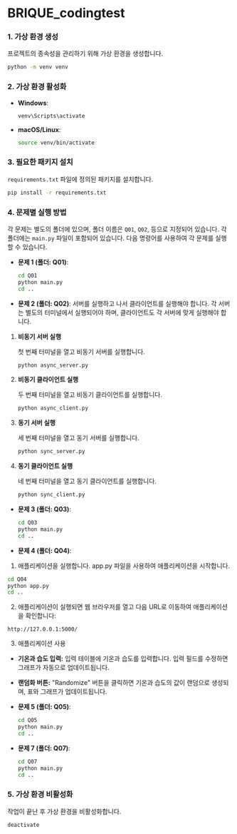 # BRIQUE_codingtest

### 1. 가상 환경 생성

프로젝트의 종속성을 관리하기 위해 가상 환경을 생성합니다.

```bash
python -m venv venv
```

### 2. 가상 환경 활성화

- **Windows**:

  ```bash
  venv\Scripts\activate
  ```

- **macOS/Linux**:

  ```bash
  source venv/bin/activate
  ```

### 3. 필요한 패키지 설치

`requirements.txt` 파일에 정의된 패키지를 설치합니다.

```bash
pip install -r requirements.txt
```

### 4. 문제별 실행 방법

각 문제는 별도의 폴더에 있으며, 폴더 이름은 `Q01`, `Q02`, 등으로 지정되어 있습니다. 각 폴더에는 `main.py` 파일이 포함되어 있습니다. 다음 명령어를 사용하여 각 문제를 실행할 수 있습니다.

- **문제 1 (폴더: Q01)**:

  ```bash
  cd Q01
  python main.py
  cd ..
  ```

- **문제 2 (폴더: Q02)**:
  서버를 실행하고 나서 클라이언트를 실행해야 합니다. 각 서버는 별도의 터미널에서 실행되어야 하며, 클라이언트도 각 서버에 맞게 실행해야 합니다.

1. **비동기 서버 실행**

   첫 번째 터미널을 열고 비동기 서버를 실행합니다.

   ```bash
   python async_server.py
   ```

2. **비동기 클라이언트 실행**

   두 번째 터미널을 열고 비동기 클라이언트를 실행합니다.

   ```bash
   python async_client.py
   ```

3. **동기 서버 실행**

   세 번째 터미널을 열고 동기 서버를 실행합니다.

   ```bash
   python sync_server.py
   ```

4. **동기 클라이언트 실행**

   네 번째 터미널을 열고 동기 클라이언트를 실행합니다.

   ```bash
   python sync_client.py
   ```

- **문제 3 (폴더: Q03)**:

  ```bash
  cd Q03
  python main.py
  cd ..
  ```

- **문제 4 (폴더: Q04)**:

1. 애플리케이션을 실행합니다. app.py 파일을 사용하여 애플리케이션을 시작합니다.

```bash
cd Q04
python app.py
cd ..
```

2.  애플리케이션이 실행되면 웹 브라우저를 열고 다음 URL로 이동하여 애플리케이션을 확인합니다:

```
http://127.0.0.1:5000/
```

3. 애플리케이션 사용

- **기온과 습도 입력:**
  입력 테이블에 기온과 습도를 입력합니다. 입력 필드를 수정하면 그래프가 자동으로 업데이트됩니다.

- **랜덤화 버튼:**
  "Randomize" 버튼을 클릭하면 기온과 습도의 값이 랜덤으로 생성되며, 표와 그래프가 업데이트됩니다.

- **문제 5 (폴더: Q05)**:

  ```bash
  cd Q05
  python main.py
  cd ..
  ```

- **문제 7 (폴더: Q07)**:

  ```bash
  cd Q07
  python main.py
  cd ..
  ```

### 5. 가상 환경 비활성화

작업이 끝난 후 가상 환경을 비활성화합니다.

```bash
deactivate
```
